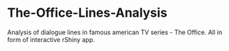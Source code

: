 # The-Office-Lines-Analysis
Analysis of dialogue lines in famous american TV series - The Office. All in form of interactive rShiny app.

